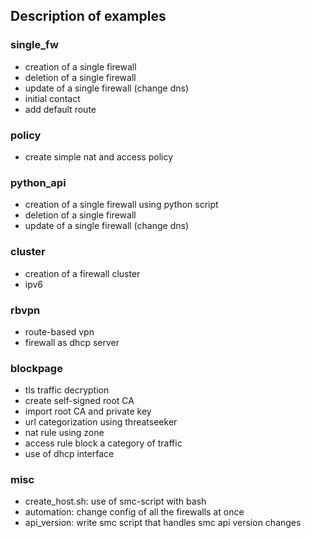 
Description of examples
-----------------------

### single_fw

- creation of a single firewall
- deletion of a single firewall
- update of a single firewall (change dns)
- initial contact
- add default route

### policy

- create simple nat and access policy

### python_api

- creation of a single firewall using python script
- deletion of a single firewall
- update of a single firewall (change dns)

### cluster

- creation of a firewall cluster
- ipv6

### rbvpn

- route-based vpn
- firewall as dhcp server

### blockpage

- tls traffic decryption
- create self-signed root CA
- import root CA and private key
- url categorization using threatseeker
- nat rule using zone
- access rule block a category of traffic
- use of dhcp interface

### misc

- create_host.sh: use of smc-script with bash
- automation: change config of all the firewalls at once
- api_version: write smc script that handles smc api version changes
